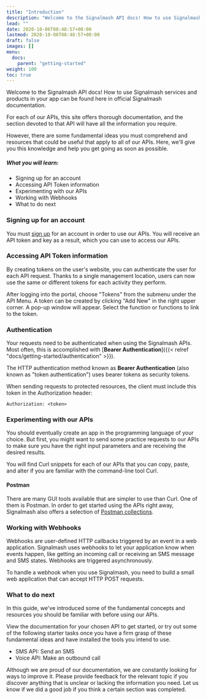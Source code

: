 ```yaml
---
title: "Introduction"
description: "Welcome to the Signalmash API docs! How to use Signalmash services and products in your app can be found here in official Signalmash documentation."
lead: ""
date: 2020-10-06T08:48:57+00:00
lastmod: 2020-10-06T08:48:57+00:00
draft: false
images: []
menu:
  docs:
    parent: "getting-started"
weight: 100
toc: true
---
```

Welcome to the Signalmash API docs! How to use Signalmash services and products in your app can be found here in official Signalmash documentation.

For each of our APIs, this site offers thorough documentation, and the section devoted to that API will have all the information you require.

However, there are some fundamental ideas you must comprehend and resources that could be useful that apply to all of our APIs. Here, we'll give you this knowledge and help you get going as soon as possible.

##### What you will learn:

* Signing up for an account
* Accessing API Token information
* Experimenting with our APIs
* Working with Webhooks
* What to do next

### Signing up for an account

You must [sign up](https://portal.signalmash.com/#/signup) for an account in order to use our APIs. You will receive an API token and key as a result, which you can use to access our APIs.

### Accessing API Token information

By creating tokens on the user's website, you can authenticate the user for each API request. Thanks to a single management location, users can now use the same or different tokens for each activity they perform.

After logging into the portal, choose "Tokens" from the submenu under the API Menu. A token can be created by clicking "Add New" in the right upper corner. A pop-up window will appear. Select the function or functions to link to the token.

### Authentication

Your requests need to be authenticated when using the Signalmash APIs. Most often, this is accomplished with [**Bearer Authentication**]({{< relref "docs/getting-started/authentication" >}}).

The HTTP authentication method known as **Bearer Authentication** (also known as "token authentication") uses bearer tokens as security tokens.

When sending requests to protected resources, the client must include this token in the Authorization header:

`Authorization: <token>`

### Experimenting with our APIs

You should eventually create an app in the programming language of your choice. But first, you might want to send some practice requests to our APIs to make sure you have the right input parameters and are receiving the desired results.

You will find Curl snippets for each of our APIs that you can copy, paste, and alter if you are familiar with the command-line tool Curl.

#### Postman

There are many GUI tools available that are simpler to use than Curl. One of them is Postman. In order to get started using the APIs right away, Signalmash also offers a selection of [Postman collections](https://www.postman.com/abundant-geeks/workspace/signalmash/collection/2741802-d6c11002-9593-4958-b323-8eb0dd39092c?action=share&creator=2741802).

### Working with Webhooks

Webhooks are user-defined HTTP callbacks triggered by an event in a web application. Signalmash uses webhooks to let your application know when events happen, like getting an incoming call or receiving an SMS message and SMS states. Webhooks are triggered asynchronously.

To handle a webhook when you use Signalmash, you need to build a small web application that can accept HTTP POST requests.

### What to do next

In this guide, we've introduced some of the fundamental concepts and resources you should be familiar with before using our APIs.

View the documentation for your chosen API to get started, or try out some of the following starter tasks once you have a firm grasp of these fundamental ideas and have installed the tools you intend to use.

* SMS API: Send an SMS
* Voice API: Make an outbound call

Although we are proud of our documentation, we are constantly looking for ways to improve it. Please provide feedback for the relevant topic if you discover anything that is unclear or lacking the information you need. Let us know if we did a good job if you think a certain section was completed.
